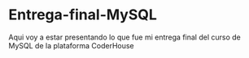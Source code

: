 # Entrega-final-MySQL
Aqui voy a estar presentando lo que fue mi entrega final del curso de MySQL de la plataforma CoderHouse
